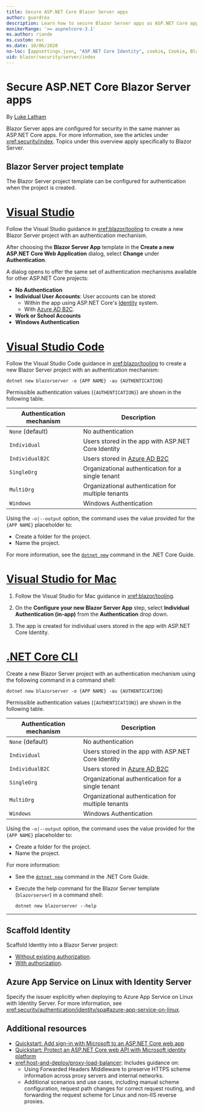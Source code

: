 ```yaml
---
title: Secure ASP.NET Core Blazor Server apps
author: guardrex
description: Learn how to secure Blazor Server apps as ASP.NET Core applications.
monikerRange: '>= aspnetcore-3.1'
ms.author: riande
ms.custom: mvc
ms.date: 10/06/2020
no-loc: [appsettings.json, "ASP.NET Core Identity", cookie, Cookie, Blazor, "Blazor Server", "Blazor WebAssembly", "Identity", "Let's Encrypt", Razor, SignalR]
uid: blazor/security/server/index
---
```

# Secure ASP.NET Core Blazor Server apps

By [Luke Latham](https://github.com/guardrex)

Blazor Server apps are configured for security in the same manner as ASP.NET Core apps. For more information, see the articles under <xref:security/index>. Topics under this overview apply specifically to Blazor Server.

## Blazor Server project template

The Blazor Server project template can be configured for authentication when the project is created.

# [Visual Studio](#tab/visual-studio)

Follow the Visual Studio guidance in <xref:blazor/tooling> to create a new Blazor Server project with an authentication mechanism.

After choosing the **Blazor Server App** template in the **Create a new ASP.NET Core Web Application** dialog, select **Change** under **Authentication**.

A dialog opens to offer the same set of authentication mechanisms available for other ASP.NET Core projects:

* **No Authentication**
* **Individual User Accounts**: User accounts can be stored:
  * Within the app using ASP.NET Core's [Identity](xref:security/authentication/identity) system.
  * With [Azure AD B2C](xref:security/authentication/azure-ad-b2c).
* **Work or School Accounts**
* **Windows Authentication**

# [Visual Studio Code](#tab/visual-studio-code)

Follow the Visual Studio Code guidance in <xref:blazor/tooling> to create a new Blazor Server project with an authentication mechanism:

```dotnetcli
dotnet new blazorserver -o {APP NAME} -au {AUTHENTICATION}
```

Permissible authentication values (`{AUTHENTICATION}`) are shown in the following table.

| Authentication mechanism | Description |
| ------------------------ | ----------- |
| `None` (default)         | No authentication |
| `Individual`             | Users stored in the app with ASP.NET Core Identity |
| `IndividualB2C`          | Users stored in [Azure AD B2C](xref:security/authentication/azure-ad-b2c) |
| `SingleOrg`              | Organizational authentication for a single tenant |
| `MultiOrg`               | Organizational authentication for multiple tenants |
| `Windows`                | Windows Authentication |

Using the `-o|--output` option, the command uses the value provided for the `{APP NAME}` placeholder to:

* Create a folder for the project.
* Name the project.

For more information, see the [`dotnet new`](/dotnet/core/tools/dotnet-new) command in the .NET Core Guide.

# [Visual Studio for Mac](#tab/visual-studio-mac)

1. Follow the Visual Studio for Mac guidance in <xref:blazor/tooling>.

1. On the **Configure your new Blazor Server App** step, select **Individual Authentication (in-app)** from the **Authentication** drop down.

1. The app is created for individual users stored in the app with ASP.NET Core Identity.

# [.NET Core CLI](#tab/netcore-cli/)

Create a new Blazor Server project with an authentication mechanism using the following command in a command shell:

```dotnetcli
dotnet new blazorserver -o {APP NAME} -au {AUTHENTICATION}
```

Permissible authentication values (`{AUTHENTICATION}`) are shown in the following table.

| Authentication mechanism | Description |
| ------------------------ | ----------- |
| `None` (default)         | No authentication |
| `Individual`             | Users stored in the app with ASP.NET Core Identity |
| `IndividualB2C`          | Users stored in [Azure AD B2C](xref:security/authentication/azure-ad-b2c) |
| `SingleOrg`              | Organizational authentication for a single tenant |
| `MultiOrg`               | Organizational authentication for multiple tenants |
| `Windows`                | Windows Authentication |

Using the `-o|--output` option, the command uses the value provided for the `{APP NAME}` placeholder to:

* Create a folder for the project.
* Name the project.

For more information:

* See the [`dotnet new`](/dotnet/core/tools/dotnet-new) command in the .NET Core Guide.
* Execute the help command for the Blazor Server template (`blazorserver`) in a command shell:

  ```dotnetcli
  dotnet new blazorserver --help
  ```

---

## Scaffold Identity

Scaffold Identity into a Blazor Server project:

* [Without existing authorization](xref:security/authentication/scaffold-identity#scaffold-identity-into-a-blazor-server-project-without-existing-authorization).
* [With authorization](xref:security/authentication/scaffold-identity#scaffold-identity-into-a-blazor-server-project-with-authorization).

## Azure App Service on Linux with Identity Server

Specify the issuer explicitly when deploying to Azure App Service on Linux with Identity Server. For more information, see <xref:security/authentication/identity/spa#azure-app-service-on-linux>.

## Additional resources

* [Quickstart: Add sign-in with Microsoft to an ASP.NET Core web app](/azure/active-directory/develop/quickstart-v2-aspnet-core-webapp)
* [Quickstart: Protect an ASP.NET Core web API with Microsoft identity platform](/azure/active-directory/develop/quickstart-v2-aspnet-core-web-api)
* <xref:host-and-deploy/proxy-load-balancer>: Includes guidance on:
  * Using Forwarded Headers Middleware to preserve HTTPS scheme information across proxy servers and internal networks.
  * Additional scenarios and use cases, including manual scheme configuration, request path changes for correct request routing, and forwarding the request scheme for Linux and non-IIS reverse proxies.
